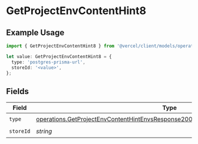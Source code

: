 # GetProjectEnvContentHint8

## Example Usage

```typescript
import { GetProjectEnvContentHint8 } from '@vercel/client/models/operations';

let value: GetProjectEnvContentHint8 = {
  type: 'postgres-prisma-url',
  storeId: '<value>',
};
```

## Fields

| Field     | Type                                                                                                                                                                                       | Required           | Description |
| --------- | ------------------------------------------------------------------------------------------------------------------------------------------------------------------------------------------ | ------------------ | ----------- |
| `type`    | [operations.GetProjectEnvContentHintEnvsResponse200ApplicationJSONResponseBody18Type](../../models/operations/getprojectenvcontenthintenvsresponse200applicationjsonresponsebody18type.md) | :heavy_check_mark: | N/A         |
| `storeId` | _string_                                                                                                                                                                                   | :heavy_check_mark: | N/A         |
